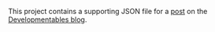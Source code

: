 This project contains a supporting JSON file for a [post](http://developmentables.com/post/871901625/diffing-darwin-visualizing-the-future-of-a-web-app) on the [Developmentables blog](http://developmentables.com).

